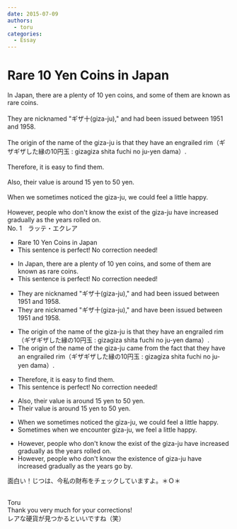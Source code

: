 ```yaml
---
date: 2015-07-09
authors:
  - toru
categories:
  - Essay
---
```


<h1 id="subject_show">Rare 10 Yen Coins in Japan</h1>
<div class="date" hidden>Jul 9, 2015 21:34</div>
<div id="post"><div id="body_show_ori">
In Japan, there are a plenty of 10 yen coins, and some of them are known as rare coins.<br/><br/>They are nicknamed "ギザ十(giza-ju)," and had been issued between 1951 and 1958.<br/><br/>The origin of the name of the giza-ju is that they have an engrailed rim（ギザギザした縁の10円玉 : gizagiza shita fuchi no ju-yen dama）.<br/><br/>Therefore, it is easy to find them.<br/><br/>Also, their value is around 15 yen to 50 yen.<br/><br/>When we sometimes noticed the giza-ju, we could feel a little happy.<br/><br/>However, people who don't know the exist of the giza-ju have increased gradually as the years rolled on.
</div></div>

<!-- more -->

<div id="block"><div class="first_name"> No. 1　<span class="just_name">ラッテ・エクレア</span></div><div id="block2">
<ul class="correction_field">
<li class="incorrect">Rare 10 Yen Coins in Japan</li>
<li class="corrected perfect">This sentence is perfect! No correction needed!</li>
</ul>
<ul class="correction_field">
<li class="incorrect">In Japan, there are a plenty of 10 yen coins, and some of them are known as rare coins.</li>
<li class="corrected perfect">This sentence is perfect! No correction needed!</li>
</ul>
<ul class="correction_field">
<li class="incorrect">They are nicknamed "ギザ十(giza-ju)," and had been issued between 1951 and 1958.</li>
<li class="corrected correct">
They are nicknamed "ギザ十(giza-ju)," and have been issued between 1951 and 1958.
</li>
</ul>
<ul class="correction_field">
<li class="incorrect">The origin of the name of the giza-ju is that they have an engrailed rim（ギザギザした縁の10円玉 : gizagiza shita fuchi no ju-yen dama）.</li>
<li class="corrected correct">
The origin of the name of the giza-ju came from the fact that they have an engrailed rim（ギザギザした縁の10円玉 : gizagiza shita fuchi no ju-yen dama）.
</li>
</ul>
<ul class="correction_field">
<li class="incorrect">Therefore, it is easy to find them.</li>
<li class="corrected perfect">This sentence is perfect! No correction needed!</li>
</ul>
<ul class="correction_field">
<li class="incorrect">Also, their value is around 15 yen to 50 yen.</li>
<li class="corrected correct">
Their value is around 15 yen to 50 yen.
</li>
</ul>
<ul class="correction_field">
<li class="incorrect">When we sometimes noticed the giza-ju, we could feel a little happy.</li>
<li class="corrected correct">
Sometimes when we encounter giza-ju, we feel a little happy. 
</li>
</ul>
<ul class="correction_field">
<li class="incorrect">However, people who don't know the exist of the giza-ju have increased gradually as the years rolled on.</li>
<li class="corrected correct">
However, people who don't know the existence of giza-ju have increased gradually as the years go by.
</li>
</ul>
<p class="comment_small">
 面白い！じつは、今私の財布をチェックしていますよ。＊Ｏ＊
 <br/>
 <br/>
</p>

</div><div class="name"><span class="just_name">Toru</span><br>
Thank you very much for your corrections!<br/>レアな硬貨が見つかるといいですね（笑）
</div>
</div>
